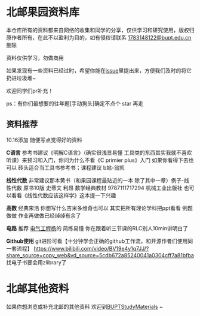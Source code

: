 # 北邮果园资料库

本仓库所有的资料都来自网络的收集和同学的分享，仅供学习和研究使用，版权归原作者所有，在此不以盈利为目的，如有侵权请联系 [1783148122@bupt.edu.cn](1783148122@bupt.edu.cn)删除

资料仅供学习，勿做商用

如果发现有一些资料已经过时，希望你能在[issue](https://github.com/Halfapear/BuptInternationalSchool/issues)里提出来，方便我们及时的将它扔进垃圾堆~

欢迎同学们pr补充！

ps：有你们最想要的往年题[手动狗头]确定不点个 star 再走

## 资料推荐
10.16添加 随便写点觉得好的资料

__C语言__ 参考书建议《明解C语言》（确实很浅显易懂 工具类的东西其实我就不喜欢听课）来预习和入门，你问为什么不看《C primier plus》入门 如果你看得下去也可以 砖头适合当工具书参考书；课程建议 b站-翁凯  

__线性代数__ 非常建议那本黄书（和果园课程最贴近的一本 除了其中一章）例子-线性代数 原书10版 史蒂文 利昂 数学经典教材 9787111717294 机械工业出版社 也可以看看《线性代数应该这样学》这本提一下兴趣

__高数__ 经典宋浩 你想写什么吉米多维奇也可以 其实把所有理论学科把ppt看看 例题做做 作业再做做已经绰绰有余了

__电路__ 推荐 [电气工程杨](https://www.bilibili.com/video/BV1gF411E7FW/?spm_id_from=333.337.search-card.all.click&vd_source=3992bc92d9488eb34391d041e92266ba)的 简练易懂 你在跟着听三节课的RLC别人10min讲明白了

__Github使用__ git进阶可看【十分钟学会正确的github工作流，和开源作者们使用同一套流程】 https://www.bilibili.com/video/BV19e4y1q7JJ/?share_source=copy_web&vd_source=5cdb672a85240041a0304cff7a81bfba
找电子书要会用zlibrary了


# 北邮其他资料

如果你想浏览或补充北邮的其他资料 欢迎到[BUPTStudyMaterials](https://github.com/Halfapear/BUPTStudyMaterials) ~



